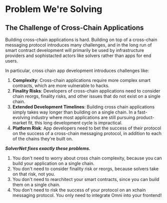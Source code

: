 # Problem We're Solving

## The Challenge of Cross-Chain Applications

Building cross-chain applications is hard. Building on top of a cross-chain messaging protocol introduces many challenges, and in the long run of smart contract development will primarily be used by infrastructure providers and sophistacted actors like solvers rather than apps for end users.

In particular, cross chain app development introduces challenges like:

1. **Complexity**: Cross-chain applications require more complex smart contracts, which are more vulnerable to hacks.
2. **Finality Risks**: Developers of cross-chain applications need to consider chain reorgs, finality risks, and other issues that do not exist on a single chain.
3. **Extended Development Timelines**: Building cross chain applications simply takes way longer than building on a single chain. In a fast-evolving industry where most applications are still pursuing product-market fit, this long development cycle is impractical.
4. **Platform Risk**: App developers need to bet the success of their protocol on the success of a cross-chain messaging protocol, in addition to each of the chains they're built on.

_**SolverNet fixes exactly these problems.**_

1. You don't need to worry about cross chain complexity, because you can build your application on a single chain.
2. You don't need to consider finality risk or reorgs, because solvers take on that risk, not you.
3. You don't need to rearchitect your smart contracts, since you can build them on a single chain.
4. You don't need to risk the success of your protocol on an xchain messaging protocol. You only need to integrate Omni into your frontend!
